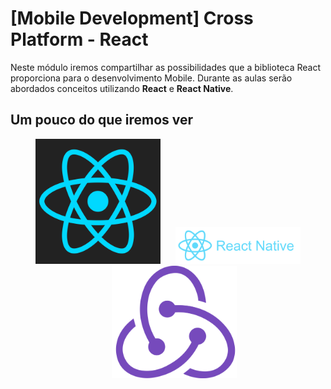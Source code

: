 # [Mobile Development] Cross Platform - React

Neste módulo iremos compartilhar as possibilidades que a biblioteca React proporciona para o desenvolvimento Mobile.
Durante as aulas serão abordados conceitos utilizando __React__ e __React Native__.

## Um pouco do que iremos ver

<p align="center">
  <img width="200" src="./images/react-logo.png">
  <img width="200" style="margin-left: 20px;" src="./images/react-native-logo.png">
  <img width="200" style="margin-left: 20px;" src="./images/redux-logo.png">
</p>
